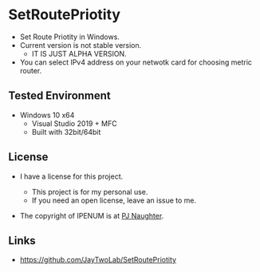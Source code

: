 # SetRoutePriotity

- Set Route Priotity in Windows.
- Current version is not stable version. 
   - IT IS JUST ALPHA VERSION. 
- You can select IPv4 address on your netwotk card for choosing metric router.

## Tested Environment

- Windows 10 x64
  - Visual Studio 2019 + MFC
  - Built with 32bit/64bit

## License

- I have a license for this project. 
  - This project is for my personal use. 
  - If you need an open license, leave an issue to me.

- The copyright of IPENUM is at [PJ Naughter](http://www.naughter.com).

## Links

 - https://github.com/JayTwoLab/SetRoutePriotity

